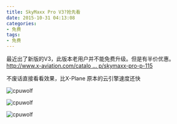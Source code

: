 ```yaml
---
title: SkyMaxx Pro V3?抢先看
date: 2015-10-31 04:13:08
categories:
- 免费
tags:
- 免费
---
```


最近出了新版的V3，此版本老用户并不能免费升级。但是有半价优惠。
[http://www.x-aviation.com/catalo ... p/skymaxx-pro-p-115](http://www.x-aviation.com/catalog/product_info.php/skymaxx-pro-p-115)

不废话直接看看效果，比X-Plane 原本的云引擎速度还快

![cpuwolf](/images/data/attachment/201510/31/121259l4r0m443l0rzx4mm.jpg)


![cpuwolf](/images/data/attachment/201510/31/193534c8i1g6b3ab3paub3.jpg)


![cpuwolf](/images/data/attachment/201510/31/193534tu0rl7o036ee8mu0.jpg)



